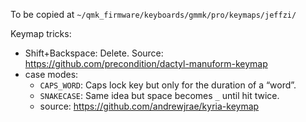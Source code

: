 To be copied at `~/qmk_firmware/keyboards/gmmk/pro/keymaps/jeffzi/`

Keymap tricks:

* Shift+Backspace: Delete. Source: https://github.com/precondition/dactyl-manuform-keymap
* case modes:
  * `CAPS_WORD`: Caps lock key but only for the duration of a “word”.
  * `SNAKECASE`: Same idea but space becomes `_` until hit twice.
  * source: https://github.com/andrewjrae/kyria-keymap